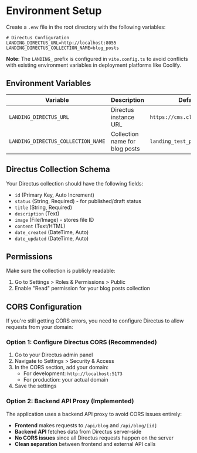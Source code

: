 # Environment Setup

Create a `.env` file in the root directory with the following variables:

```env
# Directus Configuration
LANDING_DIRECTUS_URL=http://localhost:8055
LANDING_DIRECTUS_COLLECTION_NAME=blog_posts
```

**Note**: The `LANDING_` prefix is configured in `vite.config.ts` to avoid conflicts with existing environment variables in deployment platforms like Coolify.

## Environment Variables

| Variable | Description | Default |
|----------|-------------|---------|
| `LANDING_DIRECTUS_URL` | Directus instance URL | `https://cms.cloverlabs.dev` |
| `LANDING_DIRECTUS_COLLECTION_NAME` | Collection name for blog posts | `landing_test_posts` |

## Directus Collection Schema

Your Directus collection should have the following fields:

- `id` (Primary Key, Auto Increment)
- `status` (String, Required) - for published/draft status
- `title` (String, Required)
- `description` (Text)
- `image` (File/Image) - stores file ID
- `content` (Text/HTML)
- `date_created` (DateTime, Auto)
- `date_updated` (DateTime, Auto)

## Permissions

Make sure the collection is publicly readable:
1. Go to Settings > Roles & Permissions > Public
2. Enable "Read" permission for your blog posts collection

## CORS Configuration

If you're still getting CORS errors, you need to configure Directus to allow requests from your domain:

### Option 1: Configure Directus CORS (Recommended)

1. Go to your Directus admin panel
2. Navigate to Settings > Security & Access
3. In the CORS section, add your domain:
   - For development: `http://localhost:5173`
   - For production: your actual domain
4. Save the settings

### Option 2: Backend API Proxy (Implemented)

The application uses a backend API proxy to avoid CORS issues entirely:

- **Frontend** makes requests to `/api/blog` and `/api/blog/[id]`
- **Backend API** fetches data from Directus server-side
- **No CORS issues** since all Directus requests happen on the server
- **Clean separation** between frontend and external API calls
